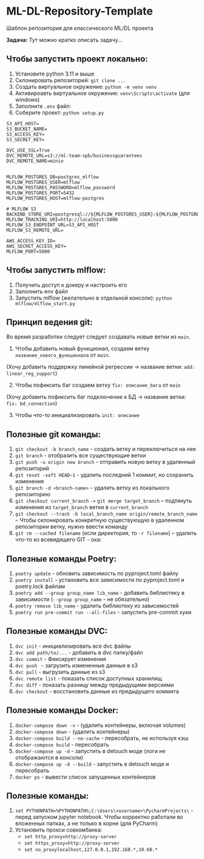 # ML-DL-Repository-Template
Шаблон репозитория для классического ML/DL проекта

**Задача:** Тут можно кратко описать задачу...

## Чтобы запустить проект локально:
1. Установите python 3.11 и выше
2. Склонировать репозиторий: ``git clone ...``
3. Создать виртуальное окружение: ``python -m venv venv``
4. Активироавть виртуальное окружение: ``venv\Scripts\activate`` (для windows)
5. Заполните ``.env`` файл:
6. Соберите проект: ``python setup.py``

```
S3_API_HOST=
S3_BUCKET_NAME=
S3_ACCESS_KEY=
S3_SECRET_KEY=

DVC_USE_SSL=True
DVC_REMOTE_URL=s3://ml-team-spb/businessguarantees
DVC_REMOTE_NAME=minio


MLFLOW_POSTGRES_DB=postgres_mlflow
MLFLOW_POSTGRES_USER=mlflow
MLFLOW_POSTGRES_PASSWORD=mlflow_password
MLFLOW_POSTGRES_PORT=5432
MLFLOW_POSTGRES_HOST=mlflow-postgres

# MLFLOW S3
BACKEND_STORE_URI=postgresql://${MLFLOW_POSTGRES_USER}:${MLFLOW_POSTGRES_PASSWORD}@localhost:${MLFLOW_POSTGRES_PORT}/${MLFLOW_POSTGRES_DB}
MLFLOW_TRACKING_URI=http://localhost:5000
MLFLOW_S3_ENDPOINT_URL=S3_API_HOST
MLFLOW_S3_REMOTE_URL=

AWS_ACCESS_KEY_ID=
AWS_SECRET_ACCESS_KEY=
MLFLOW_PORT=5000
```

## Чтобы запустить mlflow:
1. Получить доступ к докеру и настроить его
2. Заполнить env файл
3. Запустить mlflow (желательно в отдельной консоли): ``python mlflow/mlflow_start.py``

## Принцип ведения git:

Во время разработки следует следует создавать новые ветки из ``main``.

1. Чтобы добавить новый функционал, создаем ветку ``название_нового_функционала`` от ``main``.

(Хочу добавить поддержку линейной регрессии -> название ветки: ``add: linear_reg_support``)

2. Чтобы пофиксить баг создаем ветку ``fix: описание_бага`` от ``main``

(Хочу добавить пофиксить баг подключение к БД -> название ветки: ``fix: bd_connection``)

3. Чтобы что-то инициализировать ``init: описание``

## Полезные git команды:
1. ``git checkout -b branch_name`` - создать ветку и переключиться на нее
2. ``git branch`` - отобразить все существующие ветки
3. ``git push -u origin new branch``  - отправить новую ветку в удаленный репозиторий
4. ``git reset -soft HEAD~1`` - удалить последний 1 коммит, но сохранить изменения
5. ``git branch -d <branch-name>`` - удалить ветку из локального репозиторию
6. ``git checkout current_branch`` ``->`` ``git merge target_branch`` – подтянуть изменения из ``target_branch`` ветки в ``current_branch``
7. ``git checkout --track -b local_branch_name origin/remote_branch_name`` – Чтобы склонировать конкретную существующую в удаленном репозитории ветку, нужно ввести команду
8. ``git rm --cached filename`` (если директория, то ``-r filename``) – удалить что-то из всевидящего GIT - ока:

## Полезные команды Poetry:
1. ``poetry update`` - обновить зависимость по pyproject.toml файлу
2. ``poetry install`` - установить все зависимости по pyproject.toml и poetry.lock файлам
3. ``poetry add --group group_name lib_name`` - добавить библиотеку в зависимости (``--group group_name`` - не обязательно)
4. ``poetry remove lib_name`` - удалить библиотеку из зависимостей
5. ``poetry run pre-commit run --all-files`` - запустить pre-commit хуки

## Полезные команды DVC:
1. ``dvc init`` - инициализировать все dvc файлы
2. ``dvc add path/to/...`` - добавить в dvc папку/файл
3. ``dvc commit`` - Фиксирует изменения
4. ``dvc push `` - загрузить измененные данные в s3
5. ``dvc pull`` - выгрузить данные из s3
6. ``dvc remote list`` - показать список доступных хранилищ
7. ``dvc diff`` - показать разницу между предыдущими версиями
8. ``dvc checkout`` - восстановить данные из предыдущего коммита

## Полезные команды Docker:
1. ``docker-compose down -v`` - (удалить контейнеры, включая volumes)
2. ``docker-compose down`` - (удалить контейнеры)
3. ``docker-compose build --no-cache`` - пересобрать, не используя кэш
4. ``docker-compose build`` - пересобрать
5. ``docker-compose up -d`` - запустить в detouch моде (логи не отображаются в консоли)
6. ``docker-compose up -d --build`` - запустить в detouch моде и пересобрать
7. ``docker ps`` - вывести список запущенных контейнеров

## Полезные команды:
1. ``set PYTHONPATH=%PYTHONPATH%;C:\Users\<username>\PycharmProjects\`` - перед запуском jupyter notebook. Чтобы корректно работали во вложенных папках, а не только в корне (для PyCharm)
2. Установить прокси совкомбанка:
    - ``set http_proxy=http://proxy-server``
    - ``set https_proxy=http://proxy-server``
    - ``set no_proxylocalhost,127.0.0.1,192.168.*,10.60.*``
